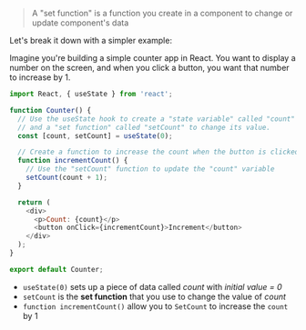 > A "set function" is a function you create in a component to change or update component's data

Let's break it down with a simpler example:

Imagine you're building a simple counter app in React. You want to display a number on the screen, and when you click a button, you want that number to increase by 1.

```js
import React, { useState } from 'react';

function Counter() {
  // Use the useState hook to create a "state variable" called "count"
  // and a "set function" called "setCount" to change its value.
  const [count, setCount] = useState(0);

  // Create a function to increase the count when the button is clicked
  function incrementCount() {
    // Use the "setCount" function to update the "count" variable
    setCount(count + 1);
  }

  return (
    <div>
      <p>Count: {count}</p>
      <button onClick={incrementCount}>Increment</button>
    </div>
  );
}

export default Counter;

```
* `useState(0)` sets up a piece of data called *count* with *initial value = 0*
* `setCount` is the **set function** that you use to change the value of *count*
* `function incrementCount()` allow you to `SetCount` to increase the `count` by 1